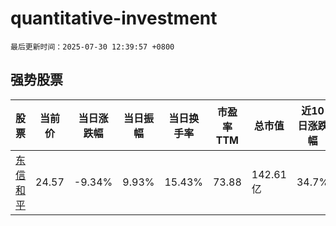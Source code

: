 # quantitative-investment

`最后更新时间：2025-07-30 12:39:57 +0800`

## 强势股票

|股票|当前价|当日涨跌幅|当日振幅|当日换手率|市盈率TTM|总市值|近10日涨跌幅|
|----|----|----|----|----|----|----|----|
|[东信和平](https://xueqiu.com/S/SZ002017)|24.57|-9.34%|9.93%|15.43%|73.88|142.61亿|34.7%|
